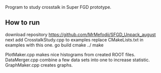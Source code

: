 Program to study crosstalk in Super FGD prototype.

## How to run
download repository https://github.com/MrMefodij/SFGD_Unpack_august
next add CrosstalkStudy.cpp to examples
replace CMakeLists.txt in examples with this one.
go build
cmake ../
make


PlotMaker.cpp makes nice histograms from created ROOT files.
DataMerger.cpp combine a few data sets into one to increase statistic.
GraphMaker.cpp creates graphs.
